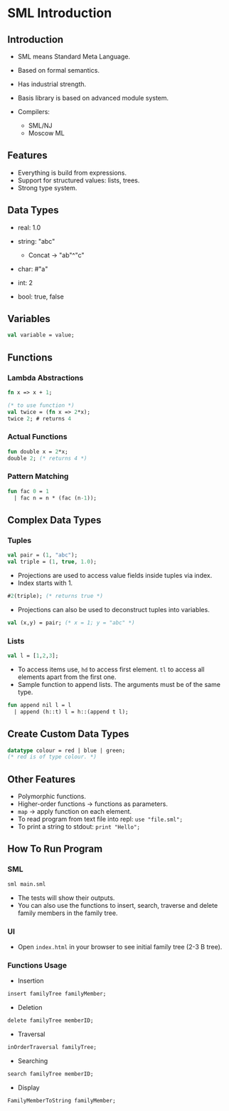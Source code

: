 # SML Introduction

## Introduction

- SML means Standard Meta Language.
- Based on formal semantics.
- Has industrial strength.
- Basis library is based on advanced module system.
- Compilers:

  - SML/NJ
  - Moscow ML

## Features

- Everything is build from expressions.
- Support for structured values: lists, trees.
- Strong type system.

## Data Types

- real: 1.0
- string: "abc"

  - Concat -> "ab"^"c"

- char: #"a"
- int: 2
- bool: true, false

## Variables

```sml
val variable = value;
```

## Functions

### Lambda Abstractions

```sml
fn x => x + 1;

(* to use function *)
val twice = (fn x => 2*x);
twice 2; # returns 4
```

### Actual Functions

```sml
fun double x = 2*x;
double 2; (* returns 4 *)
```

### Pattern Matching

```sml
fun fac 0 = 1
  | fac n = n * (fac (n-1));
```

## Complex Data Types

### Tuples

```sml
val pair = (1, "abc");
val triple = (1, true, 1.0);
```

- Projections are used to access value fields inside tuples via index.
- Index starts with 1.

```sml
#2(triple); (* returns true *)
```

- Projections can also be used to deconstruct tuples into variables.

```sml
val (x,y) = pair; (* x = 1; y = "abc" *)
```

### Lists

```sml
val l = [1,2,3];
```

- To access items use, `hd` to access first element. `tl` to access all elements
  apart from the first one.
- Sample function to append lists. The arguments must be of the same type.

```sml
fun append nil l = l
  | append (h::t) l = h::(append t l);
```

## Create Custom Data Types

```sml
datatype colour = red | blue | green;
(* red is of type colour. *)
```

## Other Features

- Polymorphic functions.
- Higher-order functions -> functions as parameters.
- `map` -> apply function on each element.
- To read program from text file into repl: `use "file.sml";`
- To print a string to stdout: `print "Hello";`

## How To Run Program

### SML

```bash
sml main.sml
```

- The tests will show their outputs.
- You can also use the functions to insert, search, traverse and delete family
  members in the family tree.

### UI

- Open `index.html` in your browser to see initial family tree (2-3 B tree).

### Functions Usage

- Insertion

```sml
insert familyTree familyMember;
```

- Deletion

```sml
delete familyTree memberID;
```

- Traversal

```sml
inOrderTraversal familyTree;
```

- Searching

```sml
search familyTree memberID;
```

- Display

```sml
FamilyMemberToString familyMember;
```
